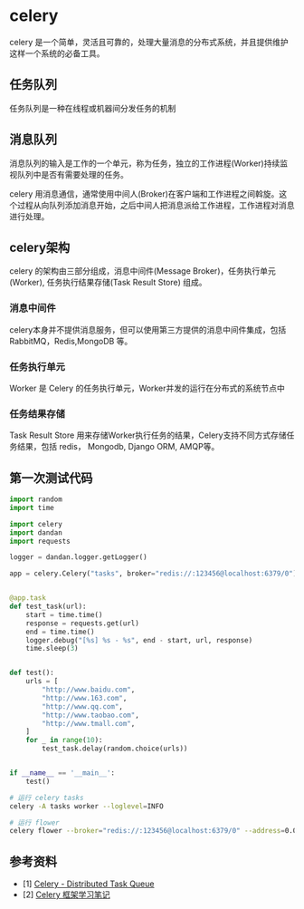 # celery

celery 是一个简单，灵活且可靠的，处理大量消息的分布式系统，并且提供维护这样一个系统的必备工具。

## 任务队列

任务队列是一种在线程或机器间分发任务的机制

## 消息队列

消息队列的输入是工作的一个单元，称为任务，独立的工作进程(Worker)持续监视队列中是否有需要处理的任务。

celery 用消息通信，通常使用中间人(Broker)在客户端和工作进程之间斡旋。这个过程从向队列添加消息开始，之后中间人把消息派给工作进程，工作进程对消息进行处理。

## celery架构

celery 的架构由三部分组成，消息中间件(Message Broker)，任务执行单元(Worker), 任务执行结果存储(Task Result Store) 组成。

### 消息中间件

celery本身并不提供消息服务，但可以使用第三方提供的消息中间件集成，包括 RabbitMQ，Redis,MongoDB 等。

### 任务执行单元

Worker 是 Celery 的任务执行单元，Worker并发的运行在分布式的系统节点中

### 任务结果存储

Task Result Store 用来存储Worker执行任务的结果，Celery支持不同方式存储任务结果，包括 redis， Mongodb, Django ORM, AMQP等。

## 第一次测试代码

```python
import random
import time

import celery
import dandan
import requests

logger = dandan.logger.getLogger()

app = celery.Celery("tasks", broker="redis://:123456@localhost:6379/0")


@app.task
def test_task(url):
    start = time.time()
    response = requests.get(url)
    end = time.time()
    logger.debug("[%s] %s - %s", end - start, url, response)
    time.sleep(3)


def test():
    urls = [
        "http://www.baidu.com",
        "http://www.163.com",
        "http://www.qq.com",
        "http://www.taobao.com",
        "http://www.tmall.com",
    ]
    for _ in range(10):
        test_task.delay(random.choice(urls))


if __name__ == '__main__':
    test()
```

```sh
# 运行 celery tasks
celery -A tasks worker --loglevel=INFO

# 运行 flower
celery flower --broker="redis://:123456@localhost:6379/0" --address=0.0.0.0 --port=8080
```

## 参考资料

- [1] [Celery - Distributed Task Queue](http://docs.celeryproject.org/en/latest/index.html)
- [2] [Celery 框架学习笔记](https://www.cnblogs.com/forward-wang/p/5970806.html)